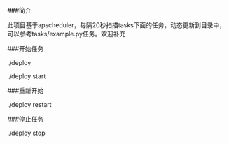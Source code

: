 ###简介

此项目基于apscheduler，每隔20秒扫描tasks下面的任务，动态更新到目录中，可以参考tasks/example.py任务。欢迎补充


###开始任务

./deploy

./deploy start

###重新开始

./deploy restart


###停止任务

./deploy stop
